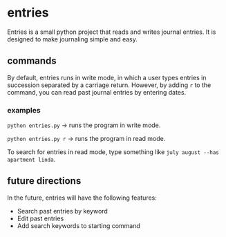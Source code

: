 # entries

Entries is a small python project that reads and writes journal entries. It is designed to make journaling simple and easy.

## commands

By default, entries runs in write mode, in which a user types entries in succession separated by a carriage return. However, by adding `r` to the command, you can read past journal entries by entering dates.

### examples

`python entries.py` -> runs the program in write mode.

`python entries.py r` -> runs the program in read mode.

To search for entries in read mode, type something like `july august --has apartment linda`.

## future directions

In the future, entries will have the following features:
* Search past entries by keyword
* Edit past entries
* Add search keywords to starting command

